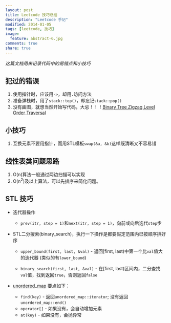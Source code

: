 ```yaml
---
layout: post
title: Leetcode 技巧总结
description: "Leetcode 手记"
modified: 2014-01-05
tags: [leetcode, 技巧]
image:
  feature: abstract-6.jpg
comments: true
share: true
---
```


*这篇文档用来记录代码中的易错点和小技巧*

## 犯过的错误 ##
1. 使用指针时，应该用`->`，却用`.`访问方法
2. 准备弹栈时，用了`stack::top()`，却忘记`stack::pop()`
3. 没有画图，就想当然开始写代码，大忌！！！[Binary Tree Zigzag Level Order Traversal](http://oj.leetcode.com/problems/binary-tree-zigzag-level-order-traversal/)


## 小技巧 ##
1. 互换元素不要用指针，而用STL模板`swap(&a, &b)`这样既清晰又不容易错

## 线性表类问题思路 ##
1. O(n)算法一般通过两边扫描可以实现
2. O(n<sup>2</sup>)及以上算法，可以先排序来简化问题。


## STL 技巧 ##

* 迭代器操作

    * `prev(itr, step = 1)`和`next(itr, step = 1)`，向前或向后迭代`step`步

* STL二分搜索(binary_search)，执行一下操作是都要假定范围内已按顺序排好序 

    * `upper_bound(first, last, &val)` - 返回[first, last)中第一个比`val`值大的迭代器 (类似的有`lower_bound`)

    * `binary_search(first, last, &val)` - 在[first, last)区间内，二分查找`val`值，找到返回`true`，否则返回`false`

* [unordered_map](http://www.cplusplus.com/reference/unordered_map/unordered_map/) 要点如下：
    
    * `find(key)` - 返回`unordered_map::iterator`; 没有返回`unordered_map::end()`
    * `operator[]` - 如果没有，会自动增加元素
    * `at(key)` - 如果没有，会抛异常
